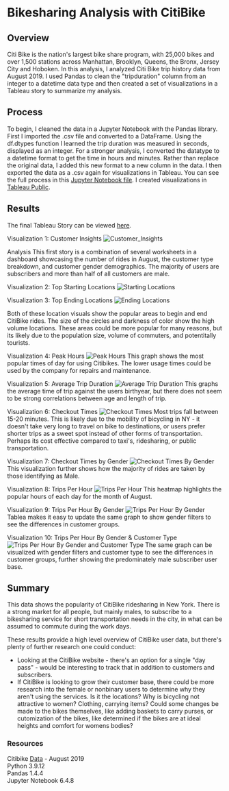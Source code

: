 # Bikesharing Analysis with CitiBike

## Overview
Citi Bike is the nation's largest bike share program, with 25,000 bikes and over 1,500 stations across Manhattan, Brooklyn, Queens, the Bronx, Jersey City and Hoboken. In this analysis, I analyzed Citi Bike trip history data from August 2019. I used Pandas to clean the "tripduration" column from an integer to a datetime data type and then created a set of visualizations in a Tableau story to summarize my analysis.

## Process
To begin, I cleaned the data in a Jupyter Notebook with the Pandas library. First I imported the .csv file and converted to a DataFrame. Using the df.dtypes function I learned the trip duration was measured in seconds, displayed as an integer. For a stronger analysis, I converted the datatype to a datetime format to get the time in hours and minutes. Rather than replace the original data, I added this new format to a new column in the data. I then exported the data as a .csv again for visualizations in Tableau. You can see the full process in this [Jupyter Notebook file](NYC_CitiBike_Challenge.ipynb).
I created visualizations in [Tableau Public](https://public.tableau.com/app/discover).

## Results
The final Tableau Story can be viewed [here](https://public.tableau.com/app/profile/alyssa.davis/viz/BikesharingChallenge_16618926814050/BikesharingChallenge).


Visualization 1: Customer Insights
![Customer_Insights](Images/01_Customer_Data.png)

Analysis
This first story is a combination of several worksheets in a dashboard showcasing the number of rides in August, the customer type breakdown, and customer gender demographics. The majority of users are subscribers and more than half of all customers are male.


Visualization 2: Top Starting Locations
![Starting Locations](Images/02_Starting_Locations.png)

Visualization 3: Top Ending Locations
![Ending Locations](Images/03_Ending_Locations.png)

Both of these location visuals show the popular areas to begin and end CitiBike rides. The size of the circles and darkness of color show the high volume locations. These areas could be more popular for many reasons, but its likely due to the population size, volume of commuters, and potentitally tourists.

Visualization 4: Peak Hours
![Peak Hours](Images/04_Peak_Hours.png)
This graph shows the most popular times of day for using Citibikes. The lower usage times could be used by the company for repairs and maintenance. 

Visualization 5: Average Trip Duration
![Average Trip Duration](Images/05_Average_Trip_Duration.png)
This graphs the average time of trip against the users birthyear, but there does not seem to be strong correlations between age and length of trip.

Visualization 6: Checkout Times
![Checkout Times](Images/06_Checkout_Times.png)
Most trips fall between 15-20 minutes. This is likely due to the mobility of bicycling in NY - it doesn't take very long to travel on bike to destinations, or users prefer shorter trips as a sweet spot instead of other forms of transportation. Perhaps its cost effective compared to taxi's, ridesharing, or public transportation.

Visualization 7: Checkout Times by Gender
![Checkout Times By Gender](Images/07_Checkout_Times_By_Gender.png)
This visualization further shows how the majority of rides are taken by those identifying as Male. 

Visualization 8: Trips Per Hour
![Trips Per Hour](Images/08_Trips_Per_Hour.png)
This heatmap highlights the popular hours of each day for the month of August.

Visualization 9: Trips Per Hour By Gender
![Trips Per Hour By Gender](Images/09_Trips_Per_Hour_By_Gender.png)
Tablea makes it easy to update the same graph to show gender filters to see the differences in customer groups.

Visualization 10: Trips Per Hour By Gender & Customer Type
![Trips Per Hour By Gender and Customer Type](Images/10_Trips_Per_Hour_By_Gender_Customer_Type.png)
The same graph can be visualized with gender filters and customer type to see the differences in customer groups, further showing the predominately male subscriber user base.


## Summary
This data shows the popularity of CitiBike ridesharing in New York. There is a strong market for all people, but mainly males, to subscribe to a bikesharing service for short transportation needs in the city, in what can be assumed to commute during the work days. 

These results provide a high level overview of CitiBike user data, but there's plenty of further research one could conduct:
- Looking at the CitiBike website - there's an option for a single "day pass" - would be interesting to track that in addition to customers and subscribers.
- If CitiBike is looking to grow their customer base, there could be more research into the female or nonbinary users to determine why they aren't using the services. Is it the locations? Why is bicycling not attractive to women? Clothing, carrying items? Could some changes be made to the bikes themselves, like adding baskets to carry purses, or cutomization of the bikes, like determined if the bikes are at ideal heights and comfort for womens bodies?

### Resources
Citibike [Data](https://ride.citibikenyc.com/system-data) - August 2019 
<br> Python 3.9.12
<br> Pandas 1.4.4
<br> Jupyter Notebook 6.4.8
